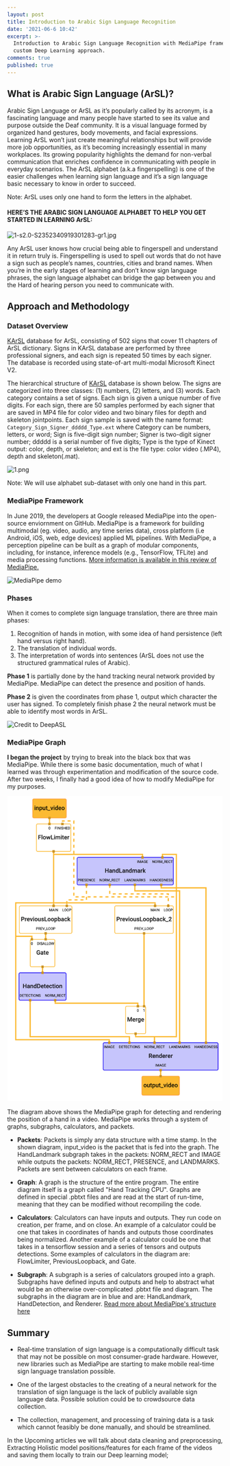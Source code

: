 ```yaml
---
layout: post
title: Introduction to Arabic Sign Language Recognition
date: '2021-06-6 10:42'
excerpt: >-
  Introduction to Arabic Sign Language Recognition with MediaPipe framework and
  custom Deep Learning approach.
comments: true
published: true
---
```


## What is Arabic Sign Language (ArSL)?
Arabic Sign Language or ArSL as it’s popularly called by its acronym, is a fascinating language and many people have started to see its value and purpose outside the Deaf community. It is a visual language formed by organized hand gestures, body movements, and facial expressions. Learning ArSL won’t just create meaningful relationships but will provide more job opportunities, as it’s becoming increasingly essential in many workplaces. Its growing popularity highlights the demand for non-verbal communication that enriches confidence in communicating with people in everyday scenarios. The ArSL alphabet (a.k.a fingerspelling) is one of the easier challenges when learning sign language and it’s a sign language basic necessary to know in order to succeed.

Note: ArSL uses only one hand to form the letters in the alphabet.

#### HERE’S THE ARABIC SIGN LANGUAGE ALPHABET TO HELP YOU GET STARTED IN LEARNING ArSL:

![1-s2.0-S2352340919301283-gr1.jpg]({{site.baseurl}}/img/1-s2.0-S2352340919301283-gr1.jpg)

Any ArSL user knows how crucial being able to fingerspell and understand it in return truly is. Fingerspelling is used to spell out words that do not have a sign such as people’s names, countries, cities and brand names. When you’re in the early stages of learning and don’t know sign language phrases, the sign language alphabet can bridge the gap between you and the Hard of hearing person you need to communicate with.


## Approach and Methodology
### Dataset Overview
[KArSL](https://dl.acm.org/doi/10.1145/3423420) database for ArSL, consisting of 502 signs that cover 11 chapters of ArSL dictionary. Signs in KArSL database are performed by three professional signers, and each sign is repeated 50 times by each signer. The database is recorded using state-of-art multi-modal Microsoft Kinect V2.

The hierarchical structure of [KArSL](https://dl.acm.org/doi/10.1145/3423420) database is shown below. The signs are categorized into three classes: (1) numbers, (2) letters, and (3) words. Each category contains a set of signs. Each sign is given a unique number of five digits. For each sign, there are 50 samples performed by each signer that are saved in MP4 file for color video and two binary files for depth and skeleton jointpoints. Each sign sample is saved with the name format: `Category_Sign_Signer_ddddd_Type.ext` where Category can be numbers, letters, or word; Sign is five-digit sign number; Signer is two-digit signer number; ddddd is a serial number of five digits; Type is the type of Kinect output: color, depth, or skeleton; and ext is the file type: color video (.MP4), depth and skeleton(.mat).

![1.png]({{site.baseurl}}/img/1.png)

Note: We will use alphabet sub-dataset with only one hand in this part.

### MediaPipe Framework
In June 2019, the developers at Google released MediaPipe into the open-source enviornment on GitHub. MediaPipe is a framework for building multimodal (eg. video, audio, any time series data), cross platform (i.e Android, iOS, web, edge devices) applied ML pipelines. With MediaPipe, a perception pipeline can be built as a graph of modular components, including, for instance, inference models (e.g., TensorFlow, TFLite) and media processing functions. [More information is available in this review of MediaPipe.](https://github.com/google/mediapipe/)

![MediaPipe demo](https://github.com/AriAlavi/SigNN/blob/master/docs/images/mobile/hand_tracking_3d_android_gpu.gif?raw=true)

### Phases
When it comes to complete sign language translation, there are three main phases:

1. Recognition of hands in motion, with some idea of hand persistence (left hand versus right hand).
1. The translation of individual words.
1. The interpretation of words into sentences (ArSL does not use the structured grammatical rules of Arabic).

**Phase 1** is partially done by the hand tracking neural network provided by MediaPipe. MediaPipe can  detect the presence and position of hands.

**Phase 2** is given the coordinates from phase 1, output which character the user has signed. To completely finish phase 2 the neural network must be able to identify most words in ArSL.

![Credit to DeepASL](https://user-images.githubusercontent.com/49175620/76172748-170c8680-6156-11ea-87d0-2045b5b1e373.png)

### MediaPipe Graph

**I began the project** by trying to break into the black box that was MediaPipe. While there is some basic documentation, much of what I learned was through experimentation and modification of the source code. After two weeks, I finally had a good idea of how to modify MediaPipe for my purposes.  

![Diagram of a MediaPipe graph](https://github.com/AriAlavi/SigNN/blob/master/docs/images/mobile/hand_tracking_mobile.png?raw=true)

The diagram above shows the MediaPipe graph for detecting and rendering the position of a hand in a video. MediaPipe works through a system of graphs, subgraphs, calculators, and packets.

- **Packets**: Packets is simply any data structure with a time stamp. In the shown diagram, input_video is the packet that is fed into the graph. The HandLandmark subgraph takes in the packets: NORM_RECT and IMAGE while outputs the packets: NORM_RECT, PRESENCE, and LANDMARKS. Packets are sent between calculators on each frame.

- **Graph**: A graph is the structure of the entire program. The entire diagram itself is a graph called "Hand Tracking CPU". Graphs are defined in special .pbtxt files and are read at the start of run-time, meaning that they can be modified without recompiling the code.

- **Calculators**: Calculators can have inputs and outputs. They run code on creation, per frame, and on close. An example of a calculator could be one that takes in coordinates of hands and outputs those coordinates being normalized. Another example of a calculator could be one that takes in a tensorflow session and a series of tensors and outputs detections. Some examples of calculators in the diagram are: FlowLimiter, PreviousLoopback, and Gate.

- **Subgraph**: A subgraph is a series of calculators grouped into a graph. Subgraphs have defined inputs and outputs and help to abstract what would be an otherwise over-complicated .pbtxt file and diagram. The subgraphs in the diagram are in blue and are: HandLandmark, HandDetection, and Renderer. [ Read more about MediaPipe's structure here](https://google.github.io/mediapipe/framework_concepts/framework_concepts.html)

## Summary
- Real-time translation of sign language is a computationally difficult task that may not be possible on most consumer-grade hardware. However, new libraries such as MediaPipe are starting to make mobile real-time sign language translation possible.

- One of the largest obstacles to the creating of a neural network for the translation of sign language is the lack of publicly available sign language data. Possible solution could be to crowdsource data collection.

- The collection, management, and processing of training data is a task which cannot feasibly be done manually, and should be streamlined.

In the Upcoming articles we will talk about data cleaning and preprocessing, Extracting Holistic model positions/features for each frame of the videos and saving them locally to train our Deep learning model;

